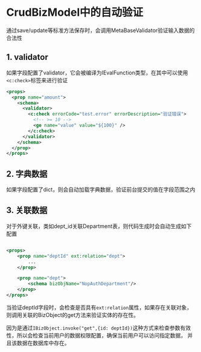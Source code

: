 # CrudBizModel中的自动验证

通过save/update等标准方法保存时，会调用MetaBaseValidator验证输入数据的合法性

## 1. validator

如果字段配置了validator，它会被编译为IEvalFunction类型，在其中可以使用`<c:check>`标签来进行验证

```xml
<props>
  <prop name="amount">
    <schema>
      <validator>
        <c:check errorCode="test.error" errorDescription="验证错误">
          <!-- >= 10 -->
          <ge name="value" value="${100}" />
        </c:check>
      </validator>
    </schema>
  </prop>
</props>
```

## 2. 字典数据

如果字段配置了dict，则会自动加载字典数据，验证前台提交的值在字段范围之内

## 3. 关联数据

对于外键关联，类如dept\_id关联Department表，则代码生成时会自动生成如下配置

```xml

<props>
    <prop name="deptId" ext:relation="dept">
        ...
    </prop>

    <prop name="dept">
        <schema bizObjName="NopAuthDepartment"/>
    </prop>
</props>
```

当验证deptId字段时，会检查是否具有`ext:relation`属性，如果存在关联对象，则调用关联的BizObject的get方法来验证实体的存在性。

因为是通过`IBizObject.invoke("get",{id: deptId})`这种方式来检查参数有效性，所以会检查当前用户的数据权限配置，确保当前用户可以访问指定数据，
并且该数据在数据库中存在。
